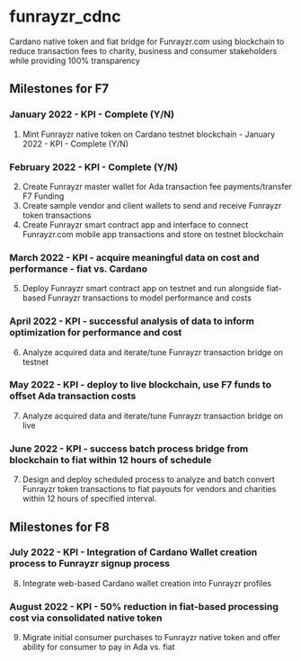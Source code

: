 # funrayzr_cdnc
Cardano native token and fiat bridge for Funrayzr.com using blockchain to reduce transaction fees to charity, business and consumer stakeholders while providing 100% transparency 

## Milestones for F7

### January 2022 - KPI - Complete (Y/N)
1. Mint Funrayzr native token on Cardano testnet blockchain - January 2022 - KPI - Complete (Y/N)

### February 2022 - KPI - Complete (Y/N)

2. Create Funrayzr master wallet for Ada transaction fee payments/transfer F7 Funding
3. Create sample vendor and client wallets to send and receive Funrayzr token transactions
4. Create Funrayzr smart contract app and interface to connect Funrayzr.com mobile app transactions and store on testnet blockchain

### March 2022 - KPI - acquire meaningful data on cost and performance - fiat vs. Cardano 

5. Deploy Funrayzr smart contract app on testnet and run alongside fiat-based Funrayzr transactions to model performance and costs

### April 2022 - KPI - successful analysis of data to inform optimization for performance and cost

6. Analyze acquired data and iterate/tune Funrayzr transaction bridge on testnet

### May 2022 - KPI - deploy to live blockchain, use F7 funds to offset Ada transaction costs

7. Analyze acquired data and iterate/tune Funrayzr transaction bridge on live

### June 2022 - KPI - success batch process bridge from blockchain to fiat within 12 hours of schedule

7. Design and deploy scheduled process to analyze and batch convert Funrayzr token transactions to fiat payouts for vendors and charities within 12 hours of specified interval.

## Milestones for F8
### July 2022 - KPI - Integration of Cardano Wallet creation process to Funrayzr signup process
8. Integrate web-based Cardano wallet creation into Funrayzr profiles

### August 2022 - KPI - 50% reduction in fiat-based processing cost via consolidated native token
9. Migrate initial consumer purchases to Funrayzr native token and offer ability for consumer to pay in Ada vs. fiat




